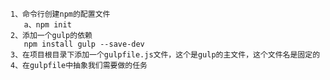 	1、命令行创建npm的配置文件
	   a、npm init 
	2、添加一个gulp的依赖
       npm install gulp --save-dev
    3、在项目根目录下添加一个gulpfile.js文件，这个是gulp的主文件，这个文件名是固定的
    4、在gulpfile中抽象我们需要做的任务